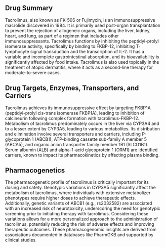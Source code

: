 ## Drug Summary
Tacrolimus, also known as FK-506 or Fujimycin, is an immunosuppressive macrolide discovered in 1984. It is primarily used post-organ transplantation to prevent the rejection of allogeneic organs, including the liver, kidney, heart, and lung, as part of a regimen that includes other immunosuppressants. Tacrolimus functions by inhibiting the peptidyl-prolyl isomerase activity, specifically by binding to FKBP-12, inhibiting T-lymphocyte signal transduction and the transcription of IL-2. It has a variable and incomplete gastrointestinal absorption, and its bioavailability is significantly affected by food intake. Tacrolimus is also used topically in the treatment of atopic dermatitis, where it acts as a second-line therapy for moderate-to-severe cases.

## Drug Targets, Enzymes, Transporters, and Carriers
Tacrolimus achieves its immunosuppressive effect by targeting FKBP1A (peptidyl-prolyl cis-trans isomerase FKBP1A), leading to inhibition of calcineurin following complex formation with tacrolimus-FKBP-12. Metabolism of tacrolimus predominately occurs in the liver via CYP3A4 and to a lesser extent by CYP3A5, leading to various metabolites. Its distribution and elimination involve several transporters and carriers, including P-glycoprotein 1 (ABCB1), ATP-binding cassette sub-family A member 5 (ABCA5), and organic anion transporter family member 1B1 (SLCO1B1). Serum albumin (ALB) and alpha-1-acid glycoprotein 1 (ORM1) are identified carriers, known to impact its pharmacokinetics by affecting plasma binding.

## Pharmacogenetics
The pharmacogenetic profile of tacrolimus is critically important for its dosing and safety. Genotypic variations in CYP3A5 significantly affect the metabolism of tacrolimus, where individuals with extensive metabolizer phenotypes require higher doses to achieve therapeutic effects. Additionally, genetic variants of ABCB1 (e.g., rs2032582) are associated with an increased risk of neurotoxicity, underscoring the need for genotypic screening prior to initiating therapy with tacrolimus. Considering these variations allows for a more personalized approach to the administration of tacrolimus, potentially reducing the risk of adverse effects and improving therapeutic outcomes. These pharmacogenomic insights are derived from associations documented in databases like PharmGKB and supported by clinical studies.